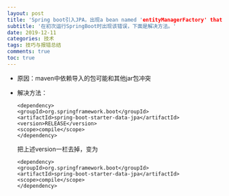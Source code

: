 ```yaml
---
layout: post
title: 'Spring boot引入JPA，出现a bean named 'entityManagerFactory' that could not be found'
subtitle: '在初次运行SpringBoot时出现该错误，下面是解决方法。'
date: 2019-12-11
categories: 技术
tags: 技巧与报错总结
comments: true
toc: true
---
```




* 原因：maven中依赖导入的包可能和其他jar包冲突

* 解决方法：

  ~~~ 
  <dependency>
  <groupId>org.springframework.boot</groupId>
  <artifactId>spring-boot-starter-data-jpa</artifactId>
  <version>RELEASE</version>
  <scope>compile</scope>
  </dependency>
  ~~~

  把上述version一栏去掉，变为

  ~~~ 
  <dependency>
  <groupId>org.springframework.boot</groupId>
  <artifactId>spring-boot-starter-data-jpa</artifactId>
  <scope>compile</scope>
  </dependency>
  ~~~

